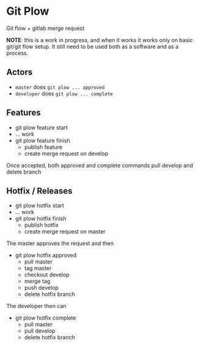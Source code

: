 # Git Plow

Git flow + gitlab merge request

**NOTE**: this is a work in progress, and when it works it works only on basic git/git flow setup. It still need to be used both as a software and as a process.

## Actors

* `master` does `git plow ... approved`
* `developer` does `git plow ... complete`

## Features

* git plow feature start
* ... work
* git plow feature finish
  * publish feature
  * create merge request on develop

Once accepted, both approved and complete commands pull develop and delete branch

## Hotfix / Releases

* git plow hotfix start
* ... work
* git plow hotfix finish
  * publish hotfix
  * create merge request on master

The master approves the request and then

* git plow hotfix approved
  * pull master
  * tag master
  * checkout develop
  * merge tag
  * push develop
  * delete hotfix branch

The developer then can

* git plow hotfix complete
  * pull master
  * pull develop
  * delete hotfix branch
